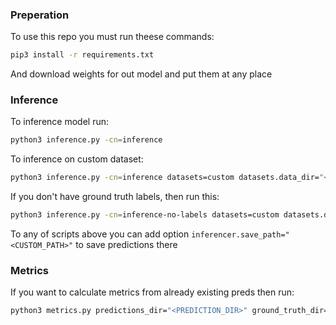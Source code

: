 ### Preperation

To use this repo you must run theese commands:
```bash
pip3 install -r requirements.txt
```
And download weights for out model and put them at any place

### Inference

To inference model run:
```bash
python3 inference.py -cn=inference
```

To inference on custom dataset:
```bash
python3 inference.py -cn=inference datasets=custom datasets.data_dir="<PATH_TO_DATA>"
```

If you don't have ground truth labels, then run this:
```bash
python3 inference.py -cn=inference-no-labels datasets=custom datasets.data_dir="<PATH_TO_DATA>"
```

To any of scripts above you can add option `inferencer.save_path="<CUSTOM_PATH>"` to save predictions there

### Metrics

If you want to calculate metrics from already existing preds then run:
```bash
python3 metrics.py predictions_dir="<PREDICTION_DIR>" ground_truth_dir="<GROUND_TRUTH_DIR>"
``` 